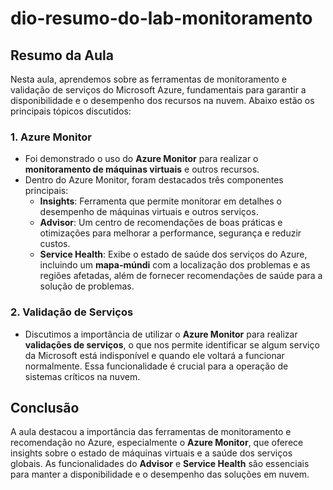 # dio-resumo-do-lab-monitoramento

## Resumo da Aula

Nesta aula, aprendemos sobre as ferramentas de monitoramento e validação de serviços do Microsoft Azure, fundamentais para garantir a disponibilidade e o desempenho dos recursos na nuvem. Abaixo estão os principais tópicos discutidos:

### 1. Azure Monitor
- Foi demonstrado o uso do **Azure Monitor** para realizar o **monitoramento de máquinas virtuais** e outros recursos.
- Dentro do Azure Monitor, foram destacados três componentes principais:
  - **Insights**: Ferramenta que permite monitorar em detalhes o desempenho de máquinas virtuais e outros serviços.
  - **Advisor**: Um centro de recomendações de boas práticas e otimizações para melhorar a performance, segurança e reduzir custos.
  - **Service Health**: Exibe o estado de saúde dos serviços do Azure, incluindo um **mapa-múndi** com a localização dos problemas e as regiões afetadas, além de fornecer recomendações de saúde para a solução de problemas.

### 2. Validação de Serviços
- Discutimos a importância de utilizar o **Azure Monitor** para realizar **validações de serviços**, o que nos permite identificar se algum serviço da Microsoft está indisponível e quando ele voltará a funcionar normalmente. Essa funcionalidade é crucial para a operação de sistemas críticos na nuvem.

## Conclusão
A aula destacou a importância das ferramentas de monitoramento e recomendação no Azure, especialmente o **Azure Monitor**, que oferece insights sobre o estado de máquinas virtuais e a saúde dos serviços globais. As funcionalidades do **Advisor** e **Service Health** são essenciais para manter a disponibilidade e o desempenho das soluções em nuvem.

